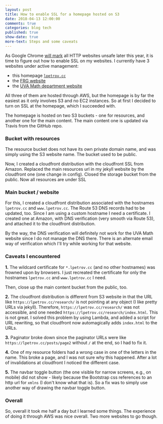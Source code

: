 ```yaml
---
layout: post
title: How to enable SSL for a homepage hosted on S3
date: 2018-04-13 12:00:00
comments: true
categories: blog tech
published: true
show-date: true
more-text: Steps and some caveats
---
```


As Google Chrome
[will mark](https://www.theverge.com/2018/2/8/16991254/chrome-not-secure-marked-http-encryption-ssl)
all HTTP websites unsafe later this year, 
it is time to figure out how to enable SSL on my websites. 
I currently have 3 websites under active management:

- this homepage [`lpetrov.cc`](https://lpetrov.cc)
- the [FRG website](http://frg.int-prob.org)
- the [UVA Math department website](http://math.virginia.edu)

All three of them are hosted through AWS, but the homepage is by far the 
easiest as it only involves S3 and no EC2 instances. 
So at first I decided to turn on SSL at the homepage, 
which I succeeded with. 

<!--more-->

The homepage is hosted on two S3 buckets - one for resources,
and another one for the main content. The main content one
is updated via Travis from the GitHub repo.

### Bucket with resources

The resource bucket does not have its own private domain name, 
and was simply using the S3 website name. The bucket used to be public.

Now, I created a cloudfront distribution with the cloudfront SSL from Amazon.
Replaced the main resources url in my jekyll website by 
the cloudfront one (one change in config).
Closed the storage bucket from the public. 
Now all resources are under SSL

### Main bucket / website

For this, I created a cloudfront distribution
associated with the hostnames `lpetrov.cc` and `www.lpetrov.cc`. 
The Route 53 DNS records had to be updated, too.
Since I am using a custom hostname
I need a certificate. I created one at Amazon,
with DNS verification (very smooth via Route 53),
and attached it to the cloudfront distribution. 

By the way, the DNS verification will definitely not work for the UVA Math website
since I do not manage the DNS there. There is an alternate email way of verification which I'll try 
while working for that website.

### Caveats I encountered

**1.** The wildcard certificate for `*.lpetrov.cc` (and no other hostnames) was frowned 
upon by browsers. I just recreated the certificate for only 
the hostnames `lpetrov.cc` and `www.lpetrov.cc` I need.

Then, close up the main content bucket from the public, too.

**2.** The cloudfront distribution is different from S3 website
in that the URL like `https://lpetrov.cc/research/` is not pointing at any object
(I like pretty URLs via jekyll). Therefore, `https://lpetrov.cc/research/` was not accessible,
and one needed `https://lpetrov.cc/research/index.html`. This is not great.
I solved this problem by using Lambda, and added a script for URL rewriting,
so that cloudfront now automagically adds `index.html` to the 
URLs.

**3.** Paginator broke down since the 
paginator URLs were like 
`https://lpetrov.cc/posts/page2` without `/` at the end,
so I had to fix it. 

**4.** One of my resource folders
had a wrong case in one of the letters in the name. 
This broke a page, and I was not sure why this happened.
After a lot of invalidations at cloudfront I noticed the different case.

**5.** The navbar toggle button (the one visible for narrow screens, e.g.,
on mobile) did not show - likely because the Bootstrap css references to an http url
for `xmlns` (I don't know what that is). So a fix was to simply use 
another way of drawing the navbar toggle button.

### Overall

So, overall it took me half a day but I learned some things. 
The experience of doing it through AWS was nice overall.
Two more websites to go though.
